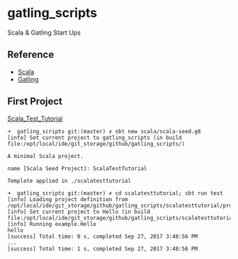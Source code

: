 # gatling_scripts
Scala & Gatling Start Ups

## Reference
* [Scala](http://wiki.li3huo.com/Scala)
* [Gatling](http://wiki.li3huo.com/Gatling)


## First Project
[Scala_Test_Tutorial](http://wiki.li3huo.com/Scala#Scala_Test_Tutorial)

    ➜  gatling_scripts git:(master) ✗ sbt new scala/scala-seed.g8 
    [info] Set current project to gatling_scripts (in build file:/opt/local/ide/git_storage/github/gatling_scripts/)

    A minimal Scala project. 

    name [Scala Seed Project]: ScalaTestTutorial

    Template applied in ./scalatesttutorial

    ➜  gatling_scripts git:(master) ✗ cd scalatesttutorial; sbt run test
    [info] Loading project definition from /opt/local/ide/git_storage/github/gatling_scripts/scalatesttutorial/project
    [info] Set current project to Hello (in build file:/opt/local/ide/git_storage/github/gatling_scripts/scalatesttutorial/)
    [info] Running example.Hello 
    hello
    [success] Total time: 0 s, completed Sep 27, 2017 3:48:56 PM
    ...
    [success] Total time: 1 s, completed Sep 27, 2017 3:48:56 PM

